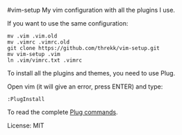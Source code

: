 #vim-setup
My vim configuration with all the plugins I use.

If you want to use the same configuration:

```
mv .vim .vim.old
mv .vimrc .vimrc.old
git clone https://github.com/threkk/vim-setup.git
mv vim-setup .vim
ln .vim/vimrc.txt .vimrc
```
To install all the plugins and themes, you need to use Plug.

Open vim (it will give an error, press ENTER) and type:
```
:PlugInstall
```

To read the complete [Plug commands](https://github.com/junegunn/vim-plug).

License: MIT
